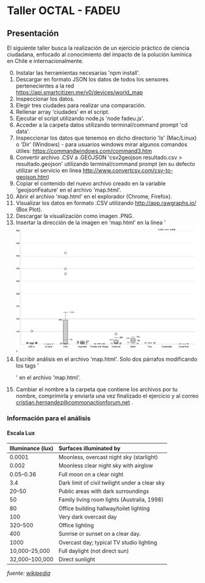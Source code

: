 # Taller OCTAL - FADEU

## Presentación
El siguiente taller busca la realización de un ejercicio práctico de ciencia ciudadana, enfocado al conocimiento del impacto de la polución lumínica en Chile e internacionalmente.

0. Instalar las herramientas necesarias 'npm install'.
1. Descargar en formato JSON los datos de todos los sensores pertenecientes a la red https://api.smartcitizen.me/v0/devices/world_map
2. Inspeccionar los datos.
3. Elegir tres ciudades para realizar una comparación.
4. Rellenar array 'ciudades' en el script.
5. Ejecutar el script utilizando node.js 'node fadeu.js'.
6. Acceder a la carpeta datos utilizando terminal/command prompt 'cd data'.
7. Inspeccionar los datos que tenemos en dicho directorio 'ls' (Mac/Linux) o 'Dir' (Windows) - para usuarios windows mirar algunos comandos útiles: https://commandwindows.com/command3.htm
8. Convertir archivo .CSV a .GEOJSON 'csv2geojson resultado.csv > resultado.geojson' utilizando terminal/command prompt (en su defecto utilizar el servicio en línea http://www.convertcsv.com/csv-to-geojson.htm)
9. Copiar el contenido del nuevo archivo creado en la variable 'geojsonFeature' en el archivo 'map.html'.
10. Abrir el archivo 'map.html' en el explorador (Chrome, Firefox).
11. Visualizar los datos en formato .CSV utilizando http://app.rawgraphs.io/ (Box Plot).
12. Descargar la visualización como imagen .PNG.
13. Insertar la dirección de la imagen en 'map.html' en la línea '<img src="img/boxes.png">'
14. Escribir análisis en el archivo 'map.html'. Solo dos párrafos modificando los tags '<p>' en el archivo 'map.html'.
15. Cambiar el nombre a la carpeta que contiene los archivos por tu nombre, comprimirla y enviarla una vez finalizado el ejercicio y al correo cristian.hernandez@commonactionforum.net .

### Información para el análisis

#### Escala Lux
|Illuminance (lux)|Surfaces illuminated by|
|:------------- |:-------------|
|0.0001|Moonless, overcast night sky (starlight)|
|0.002|Moonless clear night sky with airglow|
|0.05–0.36|Full moon on a clear night|
|3.4|Dark limit of civil twilight under a clear sky|
|20–50|Public areas with dark surroundings|
|50|Family living room lights (Australia, 1998)|
|80|Office building hallway/toilet lighting|
|100|Very dark overcast day|
|320–500|Office lighting|
|400|Sunrise or sunset on a clear day.|
|1000|Overcast day; typical TV studio lighting|
|10,000–25,000|Full daylight (not direct sun)|
|32,000–100,000|Direct sunlight|

*fuente: [wikipedia](https://en.wikipedia.org/wiki/Lux)*
